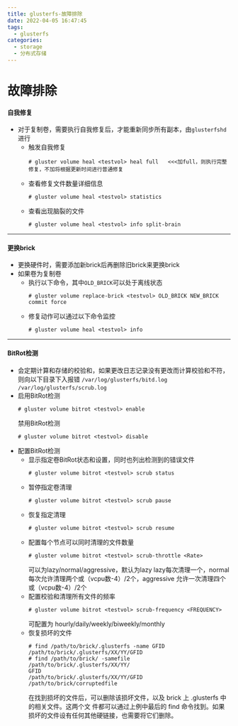 ```yaml
---
title: glusterfs-故障排除
date: 2022-04-05 16:47:45
tags:
  - glusterfs
categories: 
  - storage
  - 分布式存储
---
```


# 故障排除
#### 自我修复
- 对于复制卷，需要执行自我修复后，才能重新同步所有副本，由`glusterfshd`进行
  - 触发自我修复
    ```
	# gluster volume heal <testvol> heal full   <<<加full，则执行完整修复，不加将根据更新时间进行普通修复
	```
  - 查看修复文件数量详细信息
    ```
	# gluster volume heal <testvol> statistics
	```
  - 查看出现脑裂的文件
    ```
	# gluster volume heal <testvol> info split-brain
	```

---
#### 更换brick
- 更换硬件时，需要添加新brick后再删除旧brick来更换brick
- 如果卷为复制卷
  - 执行以下命令，其中`OLD_BRICK`可以处于离线状态
    ```
	# gluster volume replace-brick <testvol> OLD_BRICK NEW_BRICK commit force
	```
  - 修复动作可以通过以下命令监控
    ```
	# gluster volume heal <testvol> info
	```
---
#### BitRot检测
- 会定期计算和存储的校验和，如果更改日志记录没有更改而计算校验和不符，则向以下目录下入报错
  `/var/log/glusterfs/bitd.log`
  `/var/log/glusterfs/scrub.log`
- 启用BitRot检测
  ```
  # gluster volume bitrot <testvol> enable
  ```
  禁用BitRot检测
  ```
  # gluster volume bitrot <testvol> disable
  ```
- 配置BitRot检测
    - 显示指定卷BitRot状态和设置，同时也列出检测到的错误文件
	  ```
	  # gluster volume bitrot <testvol> scrub status
	  ```
	- 暂停指定卷清理
	  ```
	  # gluster volume bitrot <testvol> scrub pause
	  ```
	- 恢复指定清理
	  ```
	  # gluster volume bitrot <testvol> scrub resume
	  ```
	- 配置每个节点可以同时清理的文件数量
	  ```
	  # gluster volume bitrot <testvol> scrub-throttle <Rate>
	  ```
	  <Rate> 可以为lazy/normal/aggressive，默认为lazy
	  lazy每次清理一个，normal每次允许清理两个或（vcpu数-4）/2个，aggressive 允许一次清理四个或（vcpu数-4）/2个
	- 配置校验和清理所有文件的频率
	  ```
	  # gluster volume bitrot <testvol> scrub-frequency <FREQUENCY>
	  ```
	  <FREQUENCY>可配置为 hourly/daily/weekly/biweekly/monthly
	- 恢复损坏的文件
	  ```
	  # find /path/to/brick/.glusterfs -name GFID
      /path/to/brick/.glusterfs/XX/YY/GFID
      # find /path/to/brick/ -samefile /path/to/brick/.glusterfs/XX/YY/
      GFID
      /path/to/brick/.glusterfs/XX/YY/GFID
      /path/to/brick/corruptedfile
	  ```
	  在找到损坏的文件后，可以删除该损坏文件，以及 brick 上 .glusterfs 中的相关文件。这两个文
      件都可以通过上例中最后的 find 命令找到。如果损坏的文件设有任何其他硬链接，也需要将它们删除。
